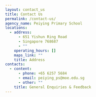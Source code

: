 ```yaml
---
layout: contact_us
title: Contact Us
permalink: /contact-us/
agency_name: Peiying Primary School
locations:
  - address:
      - 651 Yishun Ring Road
      - Singapore 768687
      - ""
    operating_hours: []
    maps_link: ""
    title: Address
contacts:
  - content:
      - phone: +65 6257 5684
      - email: peiying_ps@moe.edu.sg
      - other: ""
    title: General Enquiries & Feedback
---
```

